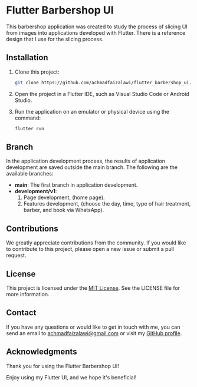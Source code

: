 # Flutter Barbershop UI

This barbershop application was created to study the process of slicing UI from images into applications developed with Flutter. There is a reference design that I use for the slicing process.

## Installation

1. Clone this project:

   ```bash
   git clone https://github.com/achmadfaizalawi/flutter_barbershop_ui.git

2. Open the project in a Flutter IDE, such as Visual Studio Code or Android Studio.

3. Run the application on an emulator or physical device using the command:
   ```bash
   flutter run

## Branch

In the application development process, the results of application development are saved outside the main branch. The following are the available branches:
- **main**: The first branch in application development.
- **development/v1**: 
  1. Page development, (home page). 
  2. Features development, (choose the day, time, type of hair treatment, barber, and book via WhatsApp).

## Contributions
We greatly appreciate contributions from the community. If you would like to contribute to this project, please open a new issue or submit a pull request.

## License
This project is licensed under the [MIT License](https://github.com/achmadfaizalawi/flutter_barbershop_ui/blob/main/LICENSE). See the LICENSE file for more information.

## Contact
If you have any questions or would like to get in touch with me, you can send an email to achmadfaizalawi@gmail.com or visit my [GitHub profile](https://github.com/achmadfaizalawi).

## Acknowledgments
Thank you for using the Flutter Barbershop UI!

Enjoy using my Flutter UI, and we hope it's beneficial!
